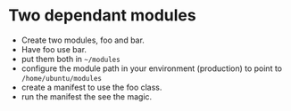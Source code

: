 Two dependant modules
=====================

* Create two modules, foo and bar.
* Have foo use bar.
* put them both in `~/modules`
* configure the module path in your environment (production) to point to
        `/home/ubuntu/modules`
* create a manifest to use the foo class.
* run the manifest the see the magic.
